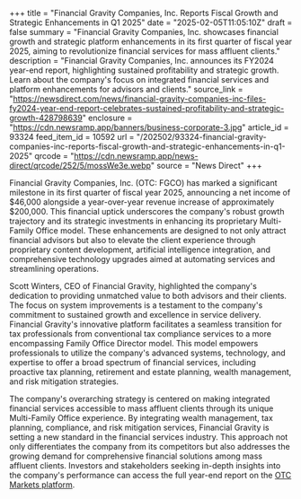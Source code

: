 +++
title = "Financial Gravity Companies, Inc. Reports Fiscal Growth and Strategic Enhancements in Q1 2025"
date = "2025-02-05T11:05:10Z"
draft = false
summary = "Financial Gravity Companies, Inc. showcases financial growth and strategic platform enhancements in its first quarter of fiscal year 2025, aiming to revolutionize financial services for mass affluent clients."
description = "Financial Gravity Companies, Inc. announces its FY2024 year-end report, highlighting sustained profitability and strategic growth. Learn about the company's focus on integrated financial services and platform enhancements for advisors and clients."
source_link = "https://newsdirect.com/news/financial-gravity-companies-inc-files-fy2024-year-end-report-celebrates-sustained-profitability-and-strategic-growth-428798639"
enclosure = "https://cdn.newsramp.app/banners/business-corporate-3.jpg"
article_id = 93324
feed_item_id = 10592
url = "/202502/93324-financial-gravity-companies-inc-reports-fiscal-growth-and-strategic-enhancements-in-q1-2025"
qrcode = "https://cdn.newsramp.app/news-direct/qrcode/252/5/mossWe3e.webp"
source = "News Direct"
+++

<p>Financial Gravity Companies, Inc. (OTC: FGCO) has marked a significant milestone in its first quarter of fiscal year 2025, announcing a net income of $46,000 alongside a year-over-year revenue increase of approximately $200,000. This financial uptick underscores the company's robust growth trajectory and its strategic investments in enhancing its proprietary Multi-Family Office model. These enhancements are designed to not only attract financial advisors but also to elevate the client experience through proprietary content development, artificial intelligence integration, and comprehensive technology upgrades aimed at automating services and streamlining operations.</p><p>Scott Winters, CEO of Financial Gravity, highlighted the company's dedication to providing unmatched value to both advisors and their clients. The focus on system improvements is a testament to the company's commitment to sustained growth and excellence in service delivery. Financial Gravity's innovative platform facilitates a seamless transition for tax professionals from conventional tax compliance services to a more encompassing Family Office Director model. This model empowers professionals to utilize the company's advanced systems, technology, and expertise to offer a broad spectrum of financial services, including proactive tax planning, retirement and estate planning, wealth management, and risk mitigation strategies.</p><p>The company's overarching strategy is centered on making integrated financial services accessible to mass affluent clients through its unique Multi-Family Office experience. By integrating wealth management, tax planning, compliance, and risk mitigation services, Financial Gravity is setting a new standard in the financial services industry. This approach not only differentiates the company from its competitors but also addresses the growing demand for comprehensive financial solutions among mass affluent clients. Investors and stakeholders seeking in-depth insights into the company's performance can access the full year-end report on the <a href='https://www.otcmarkets.com' rel='nofollow' target='_blank'>OTC Markets platform</a>.</p>